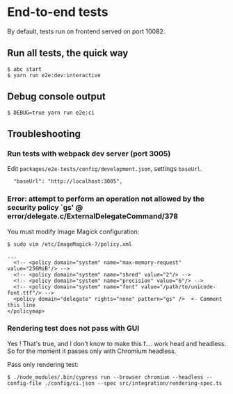 # End-to-end tests 

By default, tests run on frontend served on port 10082.


## Run all tests, the quick way

    $ abc start
    $ yarn run e2e:dev:interactive


## Debug console output

    $ DEBUG=true yarn run e2e:ci


## Troubleshooting

### Run tests with webpack dev server (port 3005)

Edit `packages/e2e-tests/config/development.json`, settings `baseUrl`.

```
  "baseUrl": "http://localhost:3005",
```


### Error: attempt to perform an operation not allowed by the security policy `gs' @ error/delegate.c/ExternalDelegateCommand/378

You must modify Image Magick configuration:       

    $ sudo vim /etc/ImageMagick-7/policy.xml

    ...
      <!-- <policy domain="system" name="max-memory-request" value="256MiB"/> -->
      <!-- <policy domain="system" name="shred" value="2"/> -->
      <!-- <policy domain="system" name="precision" value="6"/> -->
      <!-- <policy domain="system" name="font" value="/path/to/unicode-font.ttf"/> -->
      <policy domain="delegate" rights="none" pattern="gs" />  <- Comment this line
    </policymap>


### Rendering test does not pass with GUI

Yes ! That's true, and I don't know to make this f.... work head and headless. So for the moment it passes only 
with Chromium headless.

Pass only rendering test: 

    $ ./node_modules/.bin/cypress run --browser chromium --headless --config-file ./config/ci.json --spec src/integration/rendering-spec.ts



  

